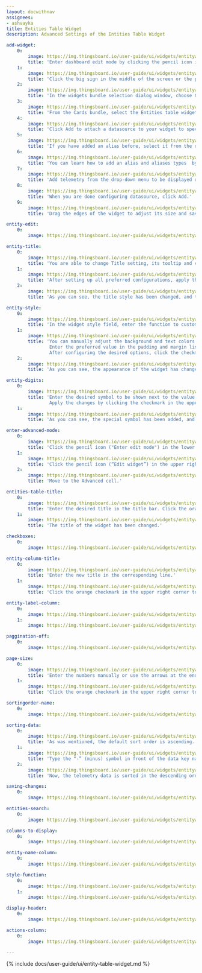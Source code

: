 ```yaml
---
layout: docwithnav
assignees:
- ashvayka 
title: Entities Table Widget
description: Advanced Settings of the Entities Table Widget

add-widget:
    0:
        image: https://img.thingsboard.io/user-guide/ui/widgets/entitywidget/add-widget-ce.png
        title: 'Enter dashboard edit mode by clicking the pencil icon in the lower right corner of the screen.'
    1:
        image: https://img.thingsboard.io/user-guide/ui/widgets/entitywidget/add-widget-1-ce.png
        title: 'Click the big sign in the middle of the screen or the plus icon ("Add new widget") in the lower right corner of the screen. From the drop-up menu, select Create new widget.'
    2:
        image: https://img.thingsboard.io/user-guide/ui/widgets/entitywidget/add-widget-2-ce.png
        title: 'In the widgets bundle selection dialog window, choose Cards.'
    3:
        image: https://img.thingsboard.io/user-guide/ui/widgets/entitywidget/add-widget-3-ce.png
        title: 'From the Cards bundle, select the Entities table widget.'
    4:
        image: https://img.thingsboard.io/user-guide/ui/widgets/entitywidget/add-widget-4-ce.png
        title: 'Click Add to attach a datasource to your widget to specify entity from which we will receive telemetry data.'
    5:
        image: https://img.thingsboard.io/user-guide/ui/widgets/entitywidget/add-widget-5-ce.png
        title: 'If you have added an alias before, select it from the drop-down menu. If not, click "Create a new one!".'
    6:
        image: https://img.thingsboard.io/user-guide/ui/widgets/entitywidget/add-widget-6-ce.png
        title: 'You can learn how to add an alias and aliases types  by following the link below the screenshots section. After configuring the alias settings, click Add.'
    7:
        image: https://img.thingsboard.io/user-guide/ui/widgets/entitywidget/add-widget-7-ce.png
        title: 'Add telemetry from the drop-down menu to be displayed on the widget.'
    8:
        image: https://img.thingsboard.io/user-guide/ui/widgets/entitywidget/add-widget-8-ce.png
        title: 'When you are done configuring datasource, click Add.'
    9:
        image: https://img.thingsboard.io/user-guide/ui/widgets/entitywidget/add-widget-9-ce.png
        title: 'Drag the edges of the widget to adjust its size and save all applied changes by clicking the checkmark in the lower right corner of the screen.'

entity-edit:
    0:
        image: https://img.thingsboard.io/user-guide/ui/widgets/entitywidget/entity-edit-ce.png

entity-title:
    0:
        image: https://img.thingsboard.io/user-guide/ui/widgets/entitywidget/entity-title-ce.png
        title: 'You are able to change Title setting, its tooltip and customize title style. In addition, you can add an icon and adjust its settings.'
    1:
        image: https://img.thingsboard.io/user-guide/ui/widgets/entitywidget/entity-title-1-ce.png
        title: 'After setting up all preferred configurations, apply the changes by clicking the checkmark in the upper right corner of the screen.'
    2:
        image: https://img.thingsboard.io/user-guide/ui/widgets/entitywidget/entity-title-2-ce.png
        title: 'As you can see, the title style has been changed, and the custom has been added icon next to it. To save all applied changes, click the checkmark in the lower right corner of the screen.'

entity-style:
    0:
        image: https://img.thingsboard.io/user-guide/ui/widgets/entitywidget/entity-style-ce.png
        title: 'In the widget style field, enter the function to customize the appearance of the widget.'
    1:
        image: https://img.thingsboard.io/user-guide/ui/widgets/entitywidget/entity-style-1-ce.png
        title: 'You can manually adjust the background and text colors by clicking the corresponding circles and moving sliders to select the color you want. 
                Enter the preferred value in the padding and margin lines.
                After configuring the desired options, click the checkmark in the upper right corner of the screen.'
    2:
        image: https://img.thingsboard.io/user-guide/ui/widgets/entitywidget/entity-style-2-ce.png
        title: 'As you can see, the appearance of the widget has changed. To save all applied changes, click the checkmark in the lower right corner of the screen.'

entity-digits:
    0:
        image: https://img.thingsboard.io/user-guide/ui/widgets/entitywidget/entity-digits-ce.png
        title: 'Enter the desired symbol to be shown next to the value. Enter the number of the digits to be displayed after the floating point number. 
                Apply the changes by clicking the checkmark in the upper right corner of the screen.'
    1:
        image: https://img.thingsboard.io/user-guide/ui/widgets/entitywidget/entity-digits-1-ce.png
        title: 'As you can see, the special symbol has been added, and the number of digits has been changed.'

enter-advanced-mode:
    0:
        image: https://img.thingsboard.io/user-guide/ui/widgets/entitywidget/enter-edit-ce.png
        title: 'Click the pencil icon ("Enter edit mode") in the lower right corner of the screen.'
    1:
        image: https://img.thingsboard.io/user-guide/ui/widgets/entitywidget/pencil-edit-enter.png
        title: 'Click the pencil icon (“Edit widget”) in the upper right corner of the Entity Table widget itself.'
    2:
        image: https://img.thingsboard.io/user-guide/ui/widgets/entitywidget/entitytable-advncd.png
        title: 'Move to the Advanced cell.'

entities-table-title:
    0:
        image: https://img.thingsboard.io/user-guide/ui/widgets/entitywidget/table-widgetname-advncd.png
        title: 'Enter the desired title in the title bar. Click the orange checkmark in the upper right corner.'
    1:
        image: https://img.thingsboard.io/user-guide/ui/widgets/entitywidget/namechanged-table-advncd.png
        title: 'The title of the widget has been changed.'

checkboxes:
    0:
        image: https://img.thingsboard.io/user-guide/ui/widgets/entitywidget/checkoboxes.png

entity-column-title:
    0:
        image: https://img.thingsboard.io/user-guide/ui/widgets/entitywidget/appropriate-line-clumn-title.png
        title: 'Enter the new title in the corresponding line.'
    1:
        image: https://img.thingsboard.io/user-guide/ui/widgets/entitywidget/column-name-changed.png
        title: 'Click the orange checkmark in the upper right corner to apply changes. An entity column title has been changed.'

entity-label-column:
    0:
        image: https://img.thingsboard.io/user-guide/ui/widgets/entitywidget/lanelcolumn-name-input.png
    1:
        image: https://img.thingsboard.io/user-guide/ui/widgets/entitywidget/labelcolumn-added.png

paggination-off:
    0:
        image: https://img.thingsboard.io/user-guide/ui/widgets/entitywidget/paggination-off.png

page-size:
    0:
        image: https://img.thingsboard.io/user-guide/ui/widgets/entitywidget/paggination15.png
        title: 'Enter the numbers manually or use the arrows at the end of the line.'
    1:
        image: https://img.thingsboard.io/user-guide/ui/widgets/entitywidget/15done.png
        title: 'Click the orange checkmark in the upper right corner to apply the changes. The page will now have the desired number of items as shown in our table widget.'

sortingorder-name:
    0:
        image: https://img.thingsboard.io/user-guide/ui/widgets/entitywidget/sortingorder-name.png

sorting-data:
    0:
        image: https://img.thingsboard.io/user-guide/ui/widgets/entitywidget/ascendingorder.png
        title: 'As was mentioned, the default sort order is ascending.'
    1:
        image: https://img.thingsboard.io/user-guide/ui/widgets/entitywidget/descending-minus.png
        title: 'Type the “-” (minus) symbol in front of the data key name in the Default sort order line. Click the orange checkmark in the upper right corner to apply the changes'
    2:
        image: https://img.thingsboard.io/user-guide/ui/widgets/entitywidget/descending-done.png
        title: 'Now, the telemetry data is sorted in the descending order we needed.'

saving-changes:
    0:
        image: https://img.thingsboard.io/user-guide/ui/widgets/entitywidget/saving-changes.png

entities-search:
    0:
        image: https://img.thingsboard.io/user-guide/ui/widgets/entitywidget/entities-search-ce.png

columns-to-display:
    0:
        image: https://img.thingsboard.io/user-guide/ui/widgets/entitywidget/columns-to-display-ce.png

entity-name-column:
    0:
        image: https://img.thingsboard.io/user-guide/ui/widgets/entitywidget/entity-name-column-ce.png

style-function:
    0:
        image: https://img.thingsboard.io/user-guide/ui/widgets/entitywidget/style-function-сe.png
    1:
        image: https://img.thingsboard.io/user-guide/ui/widgets/entitywidget/style-function-1-сe.png

display-header:
    0:
        image: https://img.thingsboard.io/user-guide/ui/widgets/entitywidget/display-header-ce.png

actions-column:
    0:
        image: https://img.thingsboard.io/user-guide/ui/widgets/entitywidget/actions-column-ce.png

---
```


{% include docs/user-guide/ui/entity-table-widget.md %}